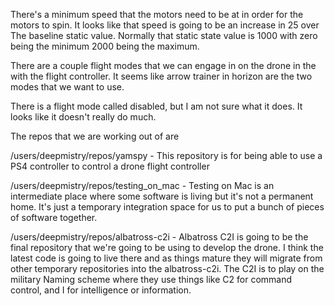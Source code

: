 There's a minimum speed that the motors need to be at in order for the motors to spin. It looks like that speed is going to be an increase in 25 over The baseline static value. Normally that static state value is 1000 with zero being the minimum 2000 being the maximum. 

There are a couple flight modes that we can engage in on the drone in the with the flight controller. It seems like arrow trainer in horizon are the two modes that we want to use. 

There is a flight mode called disabled, but I am not sure what it does. It looks like it doesn't really do much. 

The repos that we are working out of are

/users/deepmistry/repos/yamspy - This repository is for being able to use a PS4 controller to control a drone flight controller

/users/deepmistry/repos/testing_on_mac - Testing on Mac is an intermediate place where some software is living but it's not a permanent home. It's just a temporary integration space for us to put a bunch of pieces of software together.

/users/deepmistry/repos/albatross-c2i - Albatross C2I is going to be the final repository that we're going to be using to develop the drone. I think the latest code is going to live there and as things mature they will migrate from other temporary repositories into the albatross-c2i. The C2I is to play on the military Naming scheme where they use things like C2 for command control, and I for intelligence or information. 




